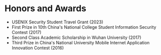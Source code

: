 # Honors and Awards
- USENIX Security Student Travel Grant (2023)
- First Prize in 10th China's National College Student Information Security Contest (2017)
- Second Class Academic Scholarship in Wuhan University (2017)
- Third Prize in China's National University Mobile Internet Application Innovation Contest (2016)
